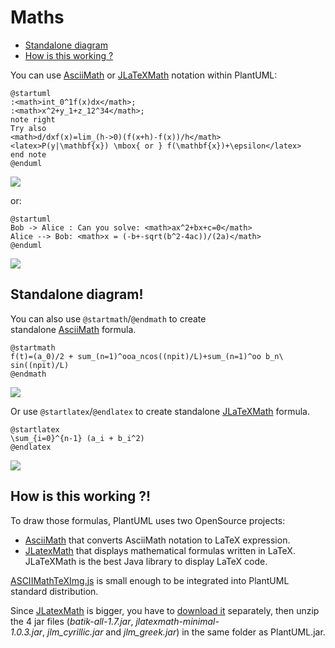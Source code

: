 # Maths

*  [Standalone diagram](https://plantuml.com/en/ascii-math#40d03d9ecc034ee6)
*  [How is this working ?](https://plantuml.com/en/ascii-math#1372f849f88d74e1)



You can use&nbsp;[AsciiMath](http://asciimath.org/)&nbsp;or&nbsp;[JLaTeXMath](https://github.com/opencollab/jlatexmath)&nbsp;notation within PlantUML:


```  {hide=false}
@startuml
:<math>int_0^1f(x)dx</math>;
:<math>x^2+y_1+z_12^34</math>;
note right
Try also
<math>d/dxf(x)=lim_(h->0)(f(x+h)-f(x))/h</math>
<latex>P(y|\mathbf{x}) \mbox{ or } f(\mathbf{x})+\epsilon</latex>
end note
@enduml
```

![](https://s.plantuml.com/imgw/img-9452af977c5269311e9d62e89ff81ce4.webp " ")



or:



```  {hide=false}
@startuml
Bob -> Alice : Can you solve: <math>ax^2+bx+c=0</math>
Alice --> Bob: <math>x = (-b+-sqrt(b^2-4ac))/(2a)</math>
@enduml
```

![](https://s.plantuml.com/imgw/img-cf744d0930a0e3d5bed5e48bde5840cd.webp " ")





## Standalone diagram!



You can also use&nbsp;`@startmath`/`@endmath`&nbsp;to create standalone&nbsp;[AsciiMath](http://asciimath.org/)&nbsp;formula.







```  {hide=false}
@startmath
f(t)=(a_0)/2 + sum_(n=1)^ooa_ncos((npit)/L)+sum_(n=1)^oo b_n\ sin((npit)/L)
@endmath
```

![](https://s.plantuml.com/imgw/img-069852f4939568ffe98ebf557e458e6a.webp " ")







Or use&nbsp;`@startlatex`/`@endlatex`&nbsp;to create standalone&nbsp;[JLaTeXMath](https://github.com/opencollab/jlatexmath)&nbsp;formula.





```   {hide=false}
@startlatex
\sum_{i=0}^{n-1} (a_i + b_i^2)
@endlatex
```

![](https://s.plantuml.com/imgw/img-46fa917770517a9aa18ac578748b44b3.webp " ")



## How is this working ?!

To draw those formulas, PlantUML uses two OpenSource projects:



*  [AsciiMath](https://github.com/asciimath/asciimathml/tree/master/asciimath-based)&nbsp;that converts AsciiMath notation to LaTeX expression.
*  [JLatexMath](https://github.com/opencollab/jlatexmath)&nbsp;that displays mathematical formulas written in LaTeX. JLaTeXMath is the best Java library to display LaTeX code.



[ASCIIMathTeXImg.js](https://github.com/asciimath/asciimathml/blob/master/asciimath-based/ASCIIMathTeXImg.js)&nbsp;is small enough to be integrated into PlantUML standard distribution.



Since&nbsp;[JLatexMath](https://github.com/opencollab/jlatexmath)&nbsp;is bigger, you have to&nbsp;[download it](http://beta.plantuml.net/plantuml-jlatexmath.zip)&nbsp;separately, then unzip the 4 jar files (_batik-all-1.7.jar_,&nbsp;_jlatexmath-minimal-1.0.3.jar_,&nbsp;_jlm_cyrillic.jar_&nbsp;and&nbsp;_jlm_greek.jar_) in the same folder as PlantUML.jar.